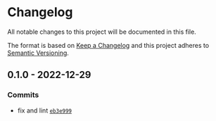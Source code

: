 # Changelog

All notable changes to this project will be documented in this file.

The format is based on [Keep a Changelog](https://keepachangelog.com/en/1.0.0/)
and this project adheres to [Semantic Versioning](https://semver.org/spec/v2.0.0.html).

## 0.1.0 - 2022-12-29

### Commits

- fix and lint [`eb3e999`](https://github.com/lotusnoir/ansible-apps_consul_agent_windows/commit/eb3e9994c0fb6cf97d2cdaf4509b915c3069cf49)
